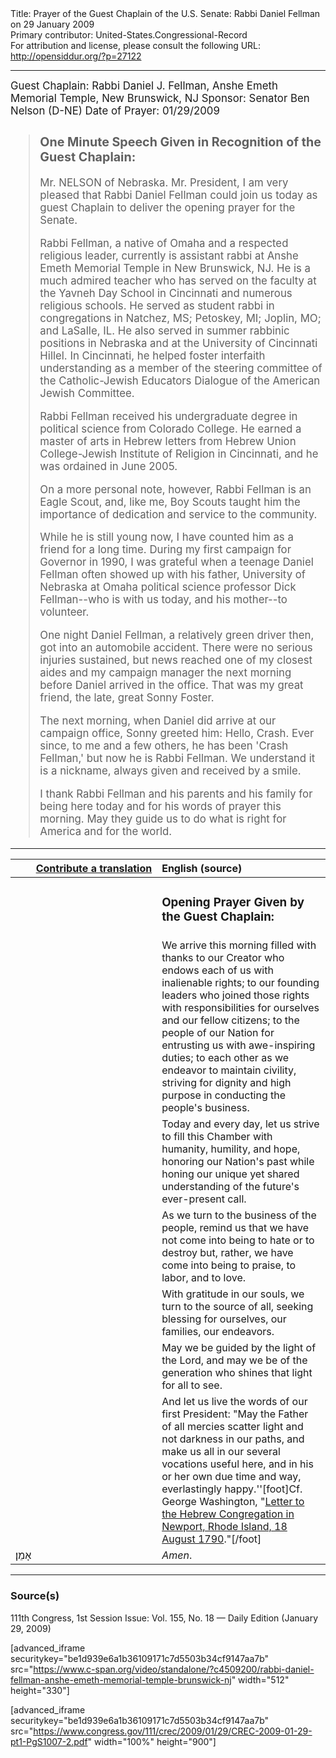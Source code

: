 <html>
<head></head>
<body>
Title: Prayer of the Guest Chaplain of the U.S. Senate: Rabbi Daniel Fellman on 29 January 2009<br />
Primary contributor: United-States.Congressional-Record<br />
For attribution and license, please consult the following URL: <a href="http://opensiddur.org/?p=27122">http://opensiddur.org/?p=27122</a>
<p />
<hr />

<div class="english" style="font-size:1.2em;">
Guest Chaplain: Rabbi Daniel J. Fellman, Anshe Emeth Memorial Temple, New Brunswick, NJ
Sponsor: Senator Ben Nelson (D-NE)
Date of Prayer: 01/29/2009

<blockquote>
<h3>One Minute Speech Given in Recognition of the Guest Chaplain:</h3>

Mr. NELSON of Nebraska. Mr. President, I am very pleased that Rabbi Daniel Fellman could join us today as guest Chaplain to deliver the opening prayer for the Senate.

Rabbi Fellman, a native of Omaha and a respected religious leader, currently is assistant rabbi at Anshe Emeth Memorial Temple in New Brunswick, NJ. He is a much admired teacher who has served on the faculty at the Yavneh Day School in Cincinnati and numerous religious schools. He served as student rabbi in congregations in Natchez, MS; Petoskey, MI; Joplin, MO; and LaSalle, IL. He also served in summer rabbinic positions in Nebraska and at the University of Cincinnati Hillel. In Cincinnati, he helped foster interfaith understanding as a member of the steering committee of the Catholic-Jewish Educators Dialogue of the American Jewish Committee.

Rabbi Fellman received his undergraduate degree in political science from Colorado College. He earned a master of arts in Hebrew letters from Hebrew Union College-Jewish Institute of Religion in Cincinnati, and he was ordained in June 2005.

On a more personal note, however, Rabbi Fellman is an Eagle Scout, and, like me, Boy Scouts taught him the importance of dedication and service to the community.

While he is still young now, I have counted him as a friend for a long time. During my first campaign for Governor in 1990, I was grateful when a teenage Daniel Fellman often showed up with his father, University of Nebraska at Omaha political science professor Dick Fellman--who is with us today, and his mother--to volunteer.

One night Daniel Fellman, a relatively green driver then, got into an automobile accident. There were no serious injuries sustained, but news reached one of my closest aides and my campaign manager the next morning before Daniel arrived in the office. That was my great friend, the late, great Sonny Foster.

The next morning, when Daniel did arrive at our campaign office, Sonny greeted him: Hello, Crash. Ever since, to me and a few others, he has been 'Crash Fellman,' but now he is Rabbi Fellman. We understand it is a nickname, always given and received by a smile.

I thank Rabbi Fellman and his parents and his family for being here today and for his words of prayer this morning. May they guide us to do what is right for America and for the world.
</blockquote>
</div>

<hr />

<table style="margin-left: auto;margin-right: auto;" class="draggable">
<thead><tr><th id="x" style="text-align: right;"><a href="/contributing/upload/">Contribute a translation</a></th><th style="text-align: left;">English (source)</th></tr></thead>
<tbody>
<tr><td style="vertical-align:top;" width="46%">
<div class="liturgy"><span lang="he">

</span></div></td>
 
<td style="vertical-align:top;" width="53%">
<div class="english">
<h3>Opening Prayer Given by the Guest Chaplain:</h3>
</div></td></tr>

<tr><td style="vertical-align:top;" width="46%">
<div class="liturgy"><span lang="he">

</span></div></td>
 
<td style="vertical-align:top;" width="53%">
<div class="english">
We arrive this morning 
filled with thanks to our Creator 
who endows each of us with inalienable rights; 
to our founding leaders 
who joined those rights with responsibilities 
for ourselves and our fellow citizens; 
to the people of our Nation 
for entrusting us with awe-inspiring duties; 
to each other 
as we endeavor to maintain civility, 
striving for dignity and high purpose 
in conducting the people's business.
</div></td></tr>


<tr><td style="vertical-align:top;" width="46%">
<div class="liturgy"><span lang="he">

</span></div></td>
 
<td style="vertical-align:top;" width="53%">
<div class="english">
Today and every day, 
let us strive to fill this Chamber 
with humanity, 
humility, 
and hope, 
honoring our Nation's past 
while honing our unique 
yet shared understanding 
of the future's ever-present call.
</div></td></tr>


<tr><td style="vertical-align:top;" width="46%">
<div class="liturgy"><span lang="he">

</span></div></td>
 
<td style="vertical-align:top;" width="53%">
<div class="english">
As we turn to the business of the people, 
remind us 
that we have not come into being 
to hate 
or to destroy 
but, rather, we have come into being 
to praise, 
to labor, 
and to love.
</div></td></tr>


<tr><td style="vertical-align:top;" width="46%">
<div class="liturgy"><span lang="he">

</span></div></td>
 
<td style="vertical-align:top;" width="53%">
<div class="english">
With gratitude in our souls, 
we turn to the source of all, 
seeking blessing for ourselves, 
our families, 
our endeavors.
</div></td></tr>


<tr><td style="vertical-align:top;" width="46%">
<div class="liturgy"><span lang="he">

</span></div></td>
 
<td style="vertical-align:top;" width="53%">
<div class="english">
May we be guided by the light of the Lord, 
and may we be of the generation who shines that light 
for all to see.
</div></td></tr>


<tr><td style="vertical-align:top;" width="46%">
<div class="liturgy"><span lang="he">

</span></div></td>
 
<td style="vertical-align:top;" width="53%">
<div class="english">
And let us live the words of our first President: 
"May the Father of all mercies scatter light and not darkness in our paths, 
and make us all in our several vocations useful here, 
and in his or her own due time and way, everlastingly happy.''[foot]Cf. George Washington, "<a href="https://opensiddur.org/readings-and-sourcetexts/mekorot/non-canonical/modern/megillat-washington-a-scroll-for-thanksgiving-by-isaac-gantwerk-mayer/">Letter to the Hebrew Congregation in Newport, Rhode Island, 18 August 1790</a>."[/foot]
</div></td></tr>


<tr><td style="vertical-align:top;" width="46%">
<div class="liturgy"><span lang="he">
אָמֵן׃
</span></div></td>
 
<td style="vertical-align:top;" width="53%">
<div class="english">
<em>Amen</em>.
</div></td></tr>
</tbody></table>

<hr />

<h3>Source(s)</h3>

111th Congress, 1st Session
Issue: Vol. 155, No. 18 — Daily Edition (January 29, 2009)

[advanced_iframe securitykey="be1d939e6a1b36109171c7d5503b34cf9147aa7b" src="https://www.c-span.org/video/standalone/?c4509200/rabbi-daniel-fellman-anshe-emeth-memorial-temple-brunswick-nj" width="512" height="330"]

[advanced_iframe securitykey="be1d939e6a1b36109171c7d5503b34cf9147aa7b" src="https://www.congress.gov/111/crec/2009/01/29/CREC-2009-01-29-pt1-PgS1007-2.pdf" width="100%" height="900"]
</body>
</html>